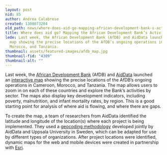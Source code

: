 ```yaml
---
layout: post
nid: 85
author: Andrea Calabrese
created: 1308073204
old_path: news/where-does-aid-go-mapping-african-development-bank-s-activities
title: Where does aid go? Mapping the African Development Bank’s Activities
lede: Last week, the African Development Bank (AfDB) and AidData launched an interactive
  map showing the precise locations of the AfDB’s ongoing operations in Cameroon,
  Morocco, and Tanzania.
thumbnail: assets/featured-images/afdb_map.jpg
thumbnail-fid: "4309"
thumbnail-alt: ""
---
```


Last week, the [African Development Bank](http://www.afdb.org) (AfDB) and [AidData](http://www.aiddata.org) launched an [interactive map](http://184.73.156.57/afdbprojects/) showing the precise locations of the AfDB’s ongoing operations in Cameroon, Morocco, and Tanzania. The map allows users to zoom in on each of these countries and explore the Bank’s activities by sector. The maps also display key development indicators, including poverty, malnutrition, and infant mortality rates, by region. This is a good starting point for analysis of where aid is flowing, and where there are gaps.

To create the map, a team of researchers from AidData identified the latitude and longitude of the location(s) where each project is being implemented. They used a [geocoding methodology](http://open.aiddata.org) developed jointly by AidData and Uppsala University in Sweden, which can be adapted for use by different types of organizations. After project locations were identified, dynamic maps for the web and mobile devices were created in partnership with [Esri](http://www.esri.com).
